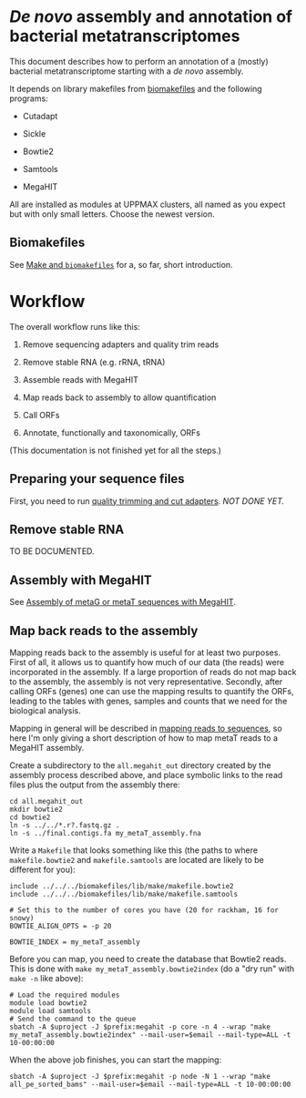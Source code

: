 # *De novo* assembly and annotation of bacterial metatranscriptomes

This document describes how to perform an annotation of a (mostly) bacterial metatranscriptome
starting with a *de novo* assembly.

It depends on library makefiles from
[biomakefiles](https://github.com/erikrikarddaniel/biomakefiles) and the following programs:

- Cutadapt

- Sickle

- Bowtie2

- Samtools

- MegaHIT

All are installed as modules at UPPMAX clusters, all named as you expect but with only small
letters. Choose the newest version.

## Biomakefiles

See [Make and `biomakefiles`](biomakefiles.md) for a, so far, short introduction.

# Workflow

The overall workflow runs like this:

1. Remove sequencing adapters and quality trim reads

2. Remove stable RNA (e.g. rRNA, tRNA)

3. Assemble reads with MegaHIT

4. Map reads back to assembly to allow quantification

5. Call ORFs

6. Annotate, functionally and taxonomically, ORFs

(This documentation is not finished yet for all the steps.)

## Preparing your sequence files

First, you need to run [quality trimming and cut adapters](detail-docs/quality_trim_and_cutadapt.md).
*NOT DONE YET.*

## Remove stable RNA

TO BE DOCUMENTED.

## Assembly with MegaHIT

See [Assembly of metaG or metaT sequences with MegaHIT](metaG_and_metaT_assembly_with_megahit.md).

## Map back reads to the assembly

Mapping reads back to the assembly is useful for at least two purposes. First of all, it allows us
to quantify how much of our data (the reads) were incorporated in the assembly. If a large
proportion of reads do not map back to the assembly, the assembly is not very representative.
Secondly, after calling ORFs (genes) one can use the mapping results to quantify the ORFs, leading
to the tables with genes, samples and counts that we need for the biological analysis.

Mapping in general will be described in [mapping reads to sequences](mapping_reads_to_sequences.md),
so here I'm only giving a short description of how to map metaT reads to a MegaHIT assembly.

Create a subdirectory to the `all.megahit_out` directory created by the assembly process described
above, and place symbolic links to the read files plus the output from the assembly there:

```
cd all.megahit_out
mkdir bowtie2
cd bowtie2
ln -s ../../*.r?.fastq.gz .
ln -s ../final.contigs.fa my_metaT_assembly.fna
```

Write a `Makefile` that looks something like this (the paths to where `makefile.bowtie2` and
`makefile.samtools` are located are likely to be different for you):

```{make}
include ../../../biomakefiles/lib/make/makefile.bowtie2
include ../../../biomakefiles/lib/make/makefile.samtools

# Set this to the number of cores you have (20 for rackham, 16 for snowy)
BOWTIE_ALIGN_OPTS = -p 20

BOWTIE_INDEX = my_metaT_assembly
```

Before you can map, you need to create the database that Bowtie2 reads. This is done with `make
my_metaT_assembly.bowtie2index` (do a "dry run" with `make -n` like above):

```
# Load the required modules
module load bowtie2
module load samtools
# Send the command to the queue
sbatch -A $uproject -J $prefix:megahit -p core -n 4 --wrap "make my_metaT_assembly.bowtie2index" --mail-user=$email --mail-type=ALL -t 10-00:00:00
```

When the above job finishes, you can start the mapping:

```
sbatch -A $uproject -J $prefix:megahit -p node -N 1 --wrap "make all_pe_sorted_bams" --mail-user=$email --mail-type=ALL -t 10-00:00:00
```

